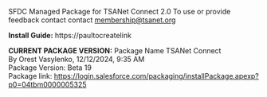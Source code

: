 SFDC Managed Package for TSANet Connect 2.0
To use or provide feedback contact contact membership@tsanet.org

<b>Install Guide:</b>  https://paultocreatelink

<b>CURRENT PACKAGE VERSION:</b>
Package Name	TSANet Connect	<br>
By	Orest Vasylenko,   12/12/2024, 9:35 AM<br>
Package Version: Beta 19<br>
Package link: https://login.salesforce.com/packaging/installPackage.apexp?p0=04tbm0000005325
